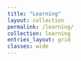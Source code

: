 ```yaml
---
title: "Learning"
layout: collection
permalink: /learning/
collection: learning
entries_layout: grid
classes: wide
---
```


<!-- Sample document listing for the collection `_portfolio`. -->
<!-- ---
title: "Learning Note"
layout: archive
permalink: /learning-note/
entries_layout: list
classes: wide
author_profile: true
---

{% capture written_label %}'None'{% endcapture %}

{% for collection in site.collections %}
  {% unless collection.output == false or collection.label == "posts" %}
    {% capture label %}{{ collection.label }}{% endcapture %}
    {% if label != written_label %}
      <h2 id="{{ label | slugify }}" class="archive__subtitle">{{ label }}</h2>
      {% capture written_label %}{{ label }}{% endcapture %}
    {% endif %}
  {% endunless %}
  {% for post in collection.docs %}
    {% unless collection.output == false or collection.label == "posts" %}
      {% include archive-single.html %}
    {% endunless %}
  {% endfor %}
{% endfor %}
 -->
 
